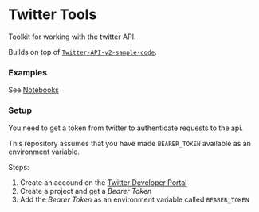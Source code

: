 # Twitter Tools
Toolkit for working with the twitter API.

Builds on top of [`Twitter-API-v2-sample-code`](https://github.com/twitterdev/Twitter-API-v2-sample-code).

### Examples
See [Notebooks](./notebooks/)

### Setup
You need to get a token from twitter to authenticate requests to the api.

This repository assumes that you have made `BEARER_TOKEN` available as an environment variable.

Steps:
1. Create an accound on the [Twitter Developer Portal](https://developer.twitter.com/en/portal/dashboard)
2. Create a project and get a *Bearer Token*
3. Add the *Bearer Token* as an environment variable called `BEARER_TOKEN`
